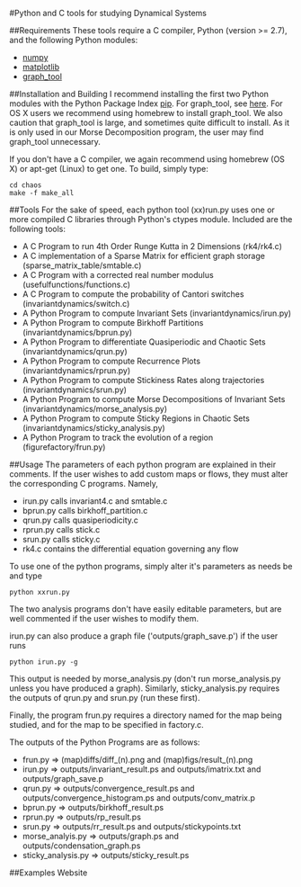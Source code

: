 #Python and C tools for studying Dynamical Systems

##Requirements
These tools require a C compiler, Python (version >= 2.7), and the following Python modules:
- [numpy](http://www.numpy.org/)
- [matplotlib](http://matplotlib.org/)
- [graph_tool](https://graph-tool.skewed.de/)

##Installation and Building
I recommend installing the first two Python modules with the Python Package Index [pip](https://pypi.python.org/pypi/pip).
For graph\_tool, see [here](https://graph-tool.skewed.de/download). For OS X users we recommend using homebrew to install graph\_tool. We also caution that graph\_tool is large, and sometimes quite difficult to install. As it is only used in our Morse Decomposition program, the user may find graph\_tool unnecessary.

If you don't have a C compiler, we again recommend using homebrew (OS X) or apt-get (Linux) to get one. To build, simply type:

```
cd chaos
make -f make_all
```

##Tools
For the sake of speed, each python tool (xx)run.py uses one or more compiled C libraries through Python's ctypes module. Included are the following tools:
 - A C Program to run 4th Order Runge Kutta in 2 Dimensions (rk4/rk4.c)
 - A C implementation of a Sparse Matrix for efficient graph storage (sparse\_matrix\_table/smtable.c)
 - A C Program with a corrected real number modulus (usefulfunctions/functions.c)
 - A C Program to compute the probability of Cantori switches (invariantdynamics/switch.c)
 - A Python Program to compute Invariant Sets (invariantdynamics/irun.py)
 - A Python Program to compute Birkhoff Partitions (invariantdynamics/bprun.py)
 - A Python Program to differentiate Quasiperiodic and Chaotic Sets (invariantdynamics/qrun.py)
 - A Python Program to compute Recurrence Plots (invariantdynamics/rprun.py)
 - A Python Program to compute Stickiness Rates along trajectories (invariantdynamics/srun.py)
 - A Python Program to compute Morse Decompositions of Invariant Sets (invariantdynamics/morse_analysis.py)
 - A Python Program to compute Sticky Regions in Chaotic Sets (invariantdynamics/sticky_analysis.py)
 - A Python Program to track the evolution of a region (figurefactory/frun.py)

##Usage
The parameters of each python program are explained in their comments. If the user wishes to add custom maps or flows, they must alter the corresponding C programs. Namely,
 - irun.py calls invariant4.c and smtable.c
 - bprun.py calls birkhoff_partition.c
 - qrun.py calls quasiperiodicity.c
 - rprun.py calls stick.c
 - srun.py calls sticky.c
 - rk4.c contains the differential equation governing any flow

To use one of the python programs, simply alter it's parameters as needs be and type
```
python xxrun.py
```
The two analysis programs don't have easily editable parameters, but are well commented if the user wishes to modify them. 

irun.py can also produce a graph file ('outputs/graph_save.p') if the user runs
```
python irun.py -g
```
This output is needed by morse\_analysis.py (don't run morse\_analysis.py unless you have produced a graph).
Similarly, sticky\_analysis.py requires the outputs of qrun.py and srun.py (run these first).

Finally, the program frun.py requires a directory named for the map being studied, 
and for the map to be specified in factory.c.

The outputs of the Python Programs are as follows:
 - frun.py => (map)diffs/diff\_(n).png and (map)figs/result\_(n).png
 - irun.py => outputs/invariant\_result.ps and outputs/imatrix.txt and outputs/graph_save.p
 - qrun.py => outputs/convergence\_result.ps and outputs/convergence\_histogram.ps and outputs/conv\_matrix.p
 - bprun.py => outputs/birkhoff_result.ps
 - rprun.py => outputs/rp_result.ps
 - srun.py => outputs/rr_result.ps and outputs/stickypoints.txt
 - morse\_analyis.py => outputs/graph.ps and outputs/condensation\_graph.ps
 - sticky\_analysis.py => outputs/sticky\_result.ps

##Examples Website
